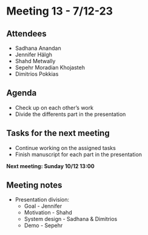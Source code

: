 # Meeting 13 - 7/12-23

## Attendees
- Sadhana Anandan
- Jennifer Hälgh
- Shahd Metwally
- Sepehr Moradian Khojasteh
- Dimitrios Pokkias

## Agenda
- Check up on each other’s work
- Divide the differents part in the presentation

## Tasks for the next meeting
- Continue working on the assigned tasks
- Finish manuscript for each part in the presentation

**Next meeting: Sunday 10/12 13:00**

## Meeting notes
- Presentation division:
    - Goal - Jennifer
    - Motivation - Shahd
    - System design - Sadhana & Dimitrios
    - Demo - Sepehr





 




